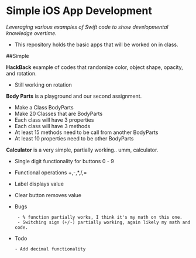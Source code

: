 # Simple iOS App Development 

_Leveraging various examples of Swift code to show developmental knowledge overtime._

- This repository holds the basic apps that will be worked on in class. 

##Simple 

**HackBack** example of codes that randomize color, object shape, opacity, and rotation. 

 - Still working on rotation 

**Body Parts** is a playground and our second assignment. 

  - Make a Class BodyParts
  - Make 20 Classes that are BodyParts
  - Each class will have 3 properties 
  - Each class will have 3 methods
  - At least 15 methods need to be call from another BodyParts
  - At least 10 properties need to be other BodyParts

**Calculator** is a very simple, partially working.. umm, calculator. 

- Single digit functionality for buttons 0 - 9
- Functional operations +,-,*,/,= 
- Label displays value 
- Clear button removes value 

 - Bugs

		- % function partially works, I think it's my math on this one. 
		- Switching sign (+/-) partially working, again likely my math and code. 

  - Todo 

		- Add decimal functionality 